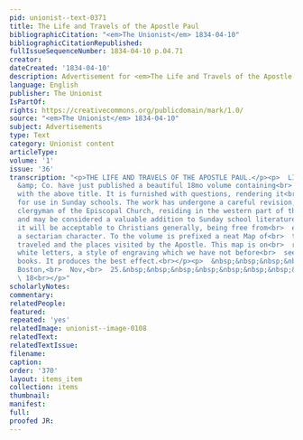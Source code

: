 ```yaml
---
pid: unionist--text-0371
title: The Life and Travels of the Apostle Paul
bibliographicCitation: "<em>The Unionist</em> 1834-04-10"
bibliographicCitationRepublished: 
fullIssueSequenceNumber: 1834-04-10 p.04.71
creator: 
dateCreated: '1834-04-10'
description: Advertisement for <em>The Life and Travels of the Apostle Paul</em>
language: English
publisher: The Unionist
IsPartOf: 
rights: https://creativecommons.org/publicdomain/mark/1.0/
source: "<em>The Unionist</em> 1834-04-10"
subject: Advertisements
type: Text
category: Unionist content
articleType: 
volume: '1'
issue: '36'
transcription: "<p>THE LIFE AND TRAVELS OF THE APOSTLE PAUL.</p><p>  LILLY, Wait,
  &amp; Co. have just published a beautiful 18mo volume containing<br>  272 pages,
  with the above title. It is furnished with questions, rendering it<br>  suitable
  for use in Sunday schools. The work has undergone a careful revision,<br>  by a
  clergyman of the Episcopal Church, residing in the western part of this<br>  state,
  and may be considered a valuable addition to Sunday school literature.<br>  We believe
  it will be acceptable to Christians generally, being free from<br>  everything of
  a sectarian character. To the volume is prefixed a neat Map of<br>  the countries
  traveled and the places visited by the Apostle. This map is on<br>  red ground with
  white letters, a style of engraving which we have not before<br>  seen in American
  books. It produces the best effect.<br></p><p>  &nbsp;&nbsp;&nbsp;&nbsp;&nbsp;&nbsp;&nbsp;&nbsp;&nbsp;&nbsp;&nbsp;
  Boston,<br>  Nov,<br>  25.&nbsp;&nbsp;&nbsp;&nbsp;&nbsp;&nbsp;&nbsp;&nbsp;&nbsp;&nbsp;&nbsp;&nbsp;&nbsp;&nbsp;&nbsp;&nbsp;&nbsp;&nbsp;&nbsp;&nbsp;&nbsp;&nbsp;&nbsp;&nbsp;&nbsp;&nbsp;&nbsp;&nbsp;&nbsp;&nbsp;&nbsp;&nbsp;&nbsp;&nbsp;&nbsp;&nbsp;&nbsp;&nbsp;&nbsp;&nbsp;&nbsp;&nbsp;&nbsp;&nbsp;&nbsp;&nbsp;&nbsp;&nbsp;&nbsp;&nbsp;&nbsp;&nbsp;&nbsp;&nbsp;&nbsp;&nbsp;<br>
  \ 18<br></p>"
scholarlyNotes: 
commentary: 
relatedPeople: 
featured: 
repeated: 'yes'
relatedImage: unionist--image-0108
relatedText: 
relatedTextIssue: 
filename: 
caption: 
order: '370'
layout: items_item
collection: items
thumbnail: 
manifest: 
full: 
proofed JR: 
---
```

